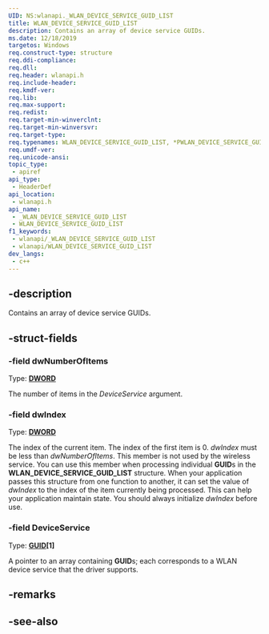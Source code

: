 ```yaml
---
UID: NS:wlanapi._WLAN_DEVICE_SERVICE_GUID_LIST
title: WLAN_DEVICE_SERVICE_GUID_LIST
description: Contains an array of device service GUIDs.
ms.date: 12/18/2019
targetos: Windows
req.construct-type: structure
req.ddi-compliance: 
req.dll: 
req.header: wlanapi.h
req.include-header: 
req.kmdf-ver: 
req.lib: 
req.max-support: 
req.redist: 
req.target-min-winverclnt: 
req.target-min-winversvr: 
req.target-type: 
req.typenames: WLAN_DEVICE_SERVICE_GUID_LIST, *PWLAN_DEVICE_SERVICE_GUID_LIST
req.umdf-ver: 
req.unicode-ansi: 
topic_type:
 - apiref
api_type:
 - HeaderDef
api_location:
 - wlanapi.h
api_name:
 - _WLAN_DEVICE_SERVICE_GUID_LIST
 - WLAN_DEVICE_SERVICE_GUID_LIST
f1_keywords:
 - wlanapi/_WLAN_DEVICE_SERVICE_GUID_LIST
 - wlanapi/WLAN_DEVICE_SERVICE_GUID_LIST
dev_langs:
 - c++
---
```


## -description

Contains an array of device service GUIDs.

## -struct-fields

### -field dwNumberOfItems

Type: **[DWORD](/windows/win32/winprog/windows-data-types)**

The number of items in the *DeviceService* argument.

### -field dwIndex

Type: **[DWORD](/windows/win32/winprog/windows-data-types)**

The index of the current item. The index of the first item is 0. *dwIndex* must be less than *dwNumberOfItems*. This member is not used by the wireless service. You can use this member when processing individual **GUID**s in the **WLAN_DEVICE_SERVICE_GUID_LIST** structure. When your application passes this structure from one function to another, it can set the value of *dwIndex* to the index of the item currently being processed. This can help your application maintain state. You should always initialize *dwIndex* before use.

### -field DeviceService

Type: **[GUID](/windows/win32/api/guiddef/ns-guiddef-guid)\[1\]**

A pointer to an array containing **GUID**s; each corresponds to a WLAN device service that the driver supports.

## -remarks

## -see-also
